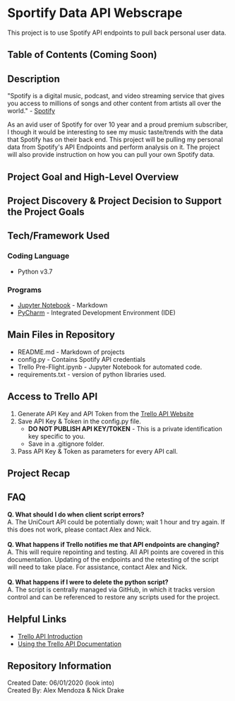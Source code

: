 

# Sportify Data API Webscrape
This project is to use Spotify API endpoints to pull back personal user data.

## Table of Contents (Coming Soon)

## Description
"Spotify is a digital music, podcast, and video streaming service that gives you access to millions of songs and other content from artists all over the world." - [Spotify](https://support.spotify.com/us/using_spotify/getting_started/what-is-spotify/)

As an avid user of Spotify for over 10 year and a proud premium subscriber, I though it would be interesting to see my music taste/trends with the data that Spotify has on their back end. This project will be pulling my personal data from Spotify's API Endpoints and perform analysis on it. The project will also provide instruction on how you can pull your own Spotify data.

## Project Goal and High-Level Overview

## Project Discovery & Project Decision to Support the Project Goals

## Tech/Framework Used

### Coding Language
- Python v3.7



### Programs
- [Jupyter Notebook](https://jupyter.org/) - Markdown
- [PyCharm](https://www.jetbrains.com/pycharm/) - Integrated Development Environment (IDE)

## Main Files in Repository
- README.md - Markdown of projects
- config.py - Contains Spotify API credentials
- Trello Pre-Flight.ipynb - Jupyter Notebook for automated code.
- requirements.txt - version of python libraries used.

## Access to Trello API
1. Generate API Key and API Token from the [Trello API Website](https://trello.com/app-key)
2. Save API Key & Token in the config.py file.
    - **DO NOT PUBLISH API KEY/TOKEN** - This is a private identification
    key specific to you.
    - Save in a .gitignore folder.
3. Pass API Key & Token as parameters for every API call.

## Project Recap

## FAQ
**Q. What should I do when client script errors?**
<br/>
A. The UniCourt API could be potentially down; wait 1 hour and try again.
If this does not work, please contact Alex and Nick.
<br/>
<br/>
**Q. What happens if Trello notifies me that API endpoints are changing?**
<br/>
A. This will require repointing and testing.
All API points are covered in this documentation.
Updating of the endpoints and the retesting of the script will need to take place.
For assistance, contact Alex and Nick.
<br/>
<br/>
**Q. What happens if I were to delete the python script?**
<br/>
A. The script is centrally managed via GitHub, in which it tracks version control
and can be referenced to restore any scripts used for the project.

## Helpful Links
- [Trello API Introduction](https://developer.atlassian.com/cloud/trello/guides/rest-api/api-introduction/)
- [Using the Trello API Documentation](http://www.trello.org/help.html)

## Repository Information
Created Date: 06/01/2020 (look into)<br/>
Created By: Alex Mendoza & Nick Drake <br/>
